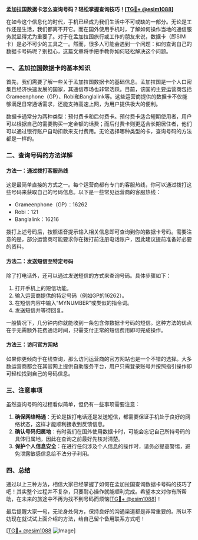 **孟加拉国数据卡怎么查询号码？轻松掌握查询技巧！[[TG💪+ @esim1088](https://t.me/s/esim1088)]**

在如今这个信息化的时代，手机已经成为我们生活中不可或缺的一部分。无论是工作还是生活，我们都离不开它。而在国外使用手机时，了解如何操作当地的通信服务就显得尤为重要了。对于在孟加拉国旅行或工作的朋友来说，数据卡（即SIM卡）是必不可少的工具之一。然而，很多人可能会遇到一个问题：如何查询自己的数据卡号码呢？别担心，这篇文章将手把手教你如何轻松解决这个问题。

### 一、孟加拉国数据卡的基本知识

首先，我们需要了解一些关于孟加拉国数据卡的基础信息。孟加拉国是一个人口密集且经济快速发展的国家，其通信市场也非常活跃。目前，该国的主要运营商包括Grameenphone（GP）、Robi和Banglalink等。这些运营商提供的数据卡不仅能够满足日常通话需求，还能支持高速上网，为用户提供极大的便利。

数据卡通常分为两种类型：预付费卡和后付费卡。预付费卡适合短期使用者，用户可以根据自己的需要购买一定金额的话费；而后付费卡则更适合长期居住者，他们可以通过银行账户自动扣款来支付费用。无论选择哪种类型的卡，查询号码的方法都是一样的。

### 二、查询号码的方法详解

#### 方法一：通过拨打客服热线

这是最简单直接的方式之一。每个运营商都有专门的客服热线，你可以通过拨打这些号码来获取自己的号码信息。以下是一些常见运营商的客服热线：

- Grameenphone（GP）：16262
- Robi：121
- Banglalink：16216

拨打上述号码后，按照语音提示输入相关信息即可查询到你的数据卡号码。需要注意的是，部分运营商可能要求你在拨打前注册电话账户，因此建议提前准备好必要的资料。

#### 方法二：发送短信至特定号码

除了打电话外，还可以通过发送短信的方式来查询号码。具体步骤如下：

1. 打开手机上的短信功能。
2. 输入运营商提供的特定号码（例如GP的16262）。
3. 在短信内容中输入“MYNUMBER”或类似的指令词。
4. 发送短信并等待回复。

一般情况下，几分钟内你就能收到一条包含你数据卡号码的短信。这种方法的优点在于无需额外花费通话时间，只需支付正常的短信费用即可完成操作。

#### 方法三：访问官方网站

如果你更倾向于在线查询，那么访问运营商的官方网站也是一个不错的选择。大多数运营商都会在其官网上提供自助服务平台，用户只需登录账号并按照指引操作即可轻松找到自己的号码信息。

### 三、注意事项

虽然查询号码的过程看似简单，但仍有一些事项需要注意：

1. **确保网络畅通**：无论是拨打电话还是发送短信，都需要保证手机处于良好的网络状态，这样才能顺利接收到反馈信息。
2. **确认号码归属地**：有时我们在国外使用数据卡时，可能会忘记自己所持号码的具体归属地，因此在查询之前最好先核对清楚。
3. **保护个人信息安全**：在进行任何涉及个人信息的操作时，请务必提高警惕，避免泄露敏感信息给不法分子利用。

### 四、总结

通过以上三种方法，相信大家已经掌握了如何在孟加拉国查询数据卡号码的技巧了吧！其实整个过程并不复杂，只要耐心操作就能顺利完成。希望本文对你有所帮助，在未来的旅途中不再为找不到号码而烦恼[[TG💪+ @esim1088](https://t.me/s/esim1088)]！

最后提醒大家一句，无论身处何方，保持良好的沟通渠道都是非常重要的。所以不妨现在就试试上面介绍的方法，给自己留个备用联系方式吧！

[[TG💪+ @esim1088](https://t.me/s/esim1088) ![Image](https://i.postimg.cc/4NQfJmqS/Snipaste-2025-05-13-00-14-12.png)]